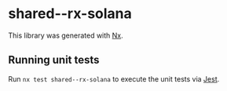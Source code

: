 # shared--rx-solana

This library was generated with [Nx](https://nx.dev).

## Running unit tests

Run `nx test shared--rx-solana` to execute the unit tests via [Jest](https://jestjs.io).
